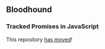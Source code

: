 ## Bloodhound
### Tracked Promises in JavaScript

This repository [has moved](https://github.com/paychex/bloodhound-promises)!